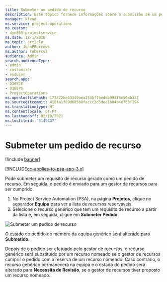 ```yaml
---
title: Submeter um pedido de recurso
description: Este tópico fornece informações sobre a submissão de um pedido para um recurso de projeto.
manager: kfend
ms.service: project-operations
ms.custom:
- dyn365-projectservice
ms.date: 12/1/2018
ms.topic: article
author: JohnPBurrows
ms.author: ruhercul
audience: Admin
search.audienceType:
- admin
- customizer
- enduser
search.app:
- D365CE
- D365PS
- ProjectOperations
ms.openlocfilehash: 173572be43149aea253bf7beddb993f8c50ab337
ms.sourcegitcommit: 418fa1fe9d605b8faccc2d5dee1b04b4e753f194
ms.translationtype: HT
ms.contentlocale: pt-PT
ms.lasthandoff: 02/10/2021
ms.locfileid: "5149737"
---
```

# <a name="submitting-a-resource-request"></a>Submeter um pedido de recurso

[!include [banner](../includes/psa-now-project-operations.md)]

[!INCLUDE[cc-applies-to-psa-app-3.x](../includes/cc-applies-to-psa-app-3x.md)]

Pode submeter um requisito de recurso gerado como um pedido de recurso. Em seguida, o pedido é enviado para um gestor de recursos para ser cumprido.

1. No Project Service Automation (PSA), na página **Projetos**, clique no separador **Equipa** para ver a lista de recursos reserváveis. 
2. Selecione o recurso genérico que tem um requisito de recurso a partir da lista e, em seguida, clique em **Submeter Pedido**.

![Submeter um pedido de recurso](media/RM-how-to-18.png)

O estado do pedido do membro da equipa genérico será alterado para **Submetido**.

Depois de o pedido ser efetuado pelo gestor de recursos, o recurso genérico será substituído por um recurso nomeado se o gestor de recursos cumprir o pedido com a reserva de um recurso nomeado. Caso contrário, o recurso genérico permanecerá na equipa e o estado do pedido será alterado para **Necessita de Revisão**, se o gestor de recursos tiver proposto um recurso nomeado.
